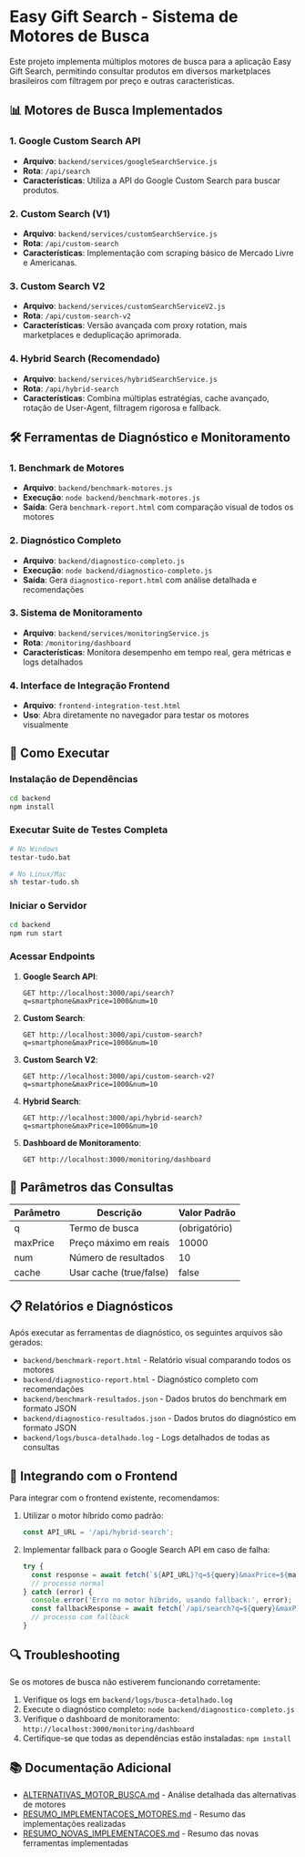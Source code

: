 # Easy Gift Search - Sistema de Motores de Busca

Este projeto implementa múltiplos motores de busca para a aplicação Easy Gift Search, permitindo consultar produtos em diversos marketplaces brasileiros com filtragem por preço e outras características.

## 📊 Motores de Busca Implementados

### 1. Google Custom Search API
- **Arquivo**: `backend/services/googleSearchService.js`
- **Rota**: `/api/search`
- **Características**: Utiliza a API do Google Custom Search para buscar produtos.

### 2. Custom Search (V1)
- **Arquivo**: `backend/services/customSearchService.js`
- **Rota**: `/api/custom-search`
- **Características**: Implementação com scraping básico de Mercado Livre e Americanas.

### 3. Custom Search V2
- **Arquivo**: `backend/services/customSearchServiceV2.js`
- **Rota**: `/api/custom-search-v2`
- **Características**: Versão avançada com proxy rotation, mais marketplaces e deduplicação aprimorada.

### 4. Hybrid Search (Recomendado)
- **Arquivo**: `backend/services/hybridSearchService.js`
- **Rota**: `/api/hybrid-search`
- **Características**: Combina múltiplas estratégias, cache avançado, rotação de User-Agent, filtragem rigorosa e fallback.

## 🛠️ Ferramentas de Diagnóstico e Monitoramento

### 1. Benchmark de Motores
- **Arquivo**: `backend/benchmark-motores.js`
- **Execução**: `node backend/benchmark-motores.js`
- **Saída**: Gera `benchmark-report.html` com comparação visual de todos os motores

### 2. Diagnóstico Completo
- **Arquivo**: `backend/diagnostico-completo.js`
- **Execução**: `node backend/diagnostico-completo.js`
- **Saída**: Gera `diagnostico-report.html` com análise detalhada e recomendações

### 3. Sistema de Monitoramento
- **Arquivo**: `backend/services/monitoringService.js`
- **Rota**: `/monitoring/dashboard`
- **Características**: Monitora desempenho em tempo real, gera métricas e logs detalhados

### 4. Interface de Integração Frontend
- **Arquivo**: `frontend-integration-test.html`
- **Uso**: Abra diretamente no navegador para testar os motores visualmente

## 🚀 Como Executar

### Instalação de Dependências
```bash
cd backend
npm install
```

### Executar Suite de Testes Completa
```bash
# No Windows
testar-tudo.bat

# No Linux/Mac
sh testar-tudo.sh
```

### Iniciar o Servidor
```bash
cd backend
npm run start
```

### Acessar Endpoints

1. **Google Search API**:
   ```
   GET http://localhost:3000/api/search?q=smartphone&maxPrice=1000&num=10
   ```

2. **Custom Search**:
   ```
   GET http://localhost:3000/api/custom-search?q=smartphone&maxPrice=1000&num=10
   ```

3. **Custom Search V2**:
   ```
   GET http://localhost:3000/api/custom-search-v2?q=smartphone&maxPrice=1000&num=10
   ```

4. **Hybrid Search**:
   ```
   GET http://localhost:3000/api/hybrid-search?q=smartphone&maxPrice=1000&num=10
   ```

5. **Dashboard de Monitoramento**:
   ```
   GET http://localhost:3000/monitoring/dashboard
   ```

## 📝 Parâmetros das Consultas

| Parâmetro | Descrição | Valor Padrão |
|-----------|-----------|--------------|
| q | Termo de busca | (obrigatório) |
| maxPrice | Preço máximo em reais | 10000 |
| num | Número de resultados | 10 |
| cache | Usar cache (true/false) | false |

## 📋 Relatórios e Diagnósticos

Após executar as ferramentas de diagnóstico, os seguintes arquivos são gerados:

- `backend/benchmark-report.html` - Relatório visual comparando todos os motores
- `backend/diagnostico-report.html` - Diagnóstico completo com recomendações
- `backend/benchmark-resultados.json` - Dados brutos do benchmark em formato JSON
- `backend/diagnostico-resultados.json` - Dados brutos do diagnóstico em formato JSON
- `backend/logs/busca-detalhado.log` - Logs detalhados de todas as consultas

## 🧩 Integrando com o Frontend

Para integrar com o frontend existente, recomendamos:

1. Utilizar o motor híbrido como padrão:
   ```javascript
   const API_URL = '/api/hybrid-search';
   ```

2. Implementar fallback para o Google Search API em caso de falha:
   ```javascript
   try {
     const response = await fetch(`${API_URL}?q=${query}&maxPrice=${maxPrice}`);
     // processo normal
   } catch (error) {
     console.error('Erro no motor híbrido, usando fallback:', error);
     const fallbackResponse = await fetch(`/api/search?q=${query}&maxPrice=${maxPrice}`);
     // processo com fallback
   }
   ```

## 🔍 Troubleshooting

Se os motores de busca não estiverem funcionando corretamente:

1. Verifique os logs em `backend/logs/busca-detalhado.log`
2. Execute o diagnóstico completo: `node backend/diagnostico-completo.js`
3. Verifique o dashboard de monitoramento: `http://localhost:3000/monitoring/dashboard`
4. Certifique-se que todas as dependências estão instaladas: `npm install`

## 📚 Documentação Adicional

- [ALTERNATIVAS_MOTOR_BUSCA.md](./ALTERNATIVAS_MOTOR_BUSCA.md) - Análise detalhada das alternativas de motores
- [RESUMO_IMPLEMENTACOES_MOTORES.md](./RESUMO_IMPLEMENTACOES_MOTORES.md) - Resumo das implementações realizadas
- [RESUMO_NOVAS_IMPLEMENTACOES.md](./RESUMO_NOVAS_IMPLEMENTACOES.md) - Resumo das novas ferramentas implementadas
